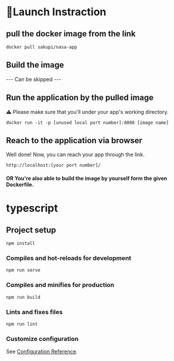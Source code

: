 # 🚀Launch Instraction

## pull the docker image from the link
```
docker pull sakupi/nasa-app
```

## Build the image 
--- Can be skipped ---

## Run the application by the pulled image
⚠️ Please make sure that you'll under your app's working directory.
```
docker run -it -p [unused local port number]:8080 [image name]
```
## Reach to the application via browser
Well done!
Now, you can reach your app through the link.
```
http://localhost:[your port number]/
```
#### OR You're also able to build the image by yourself form the given Dockerfile.

# typescript

## Project setup
```
npm install
```

### Compiles and hot-reloads for development
```
npm run serve
```

### Compiles and minifies for production
```
npm run build
```

### Lints and fixes files
```
npm run lint
```

### Customize configuration
See [Configuration Reference](https://cli.vuejs.org/config/).
